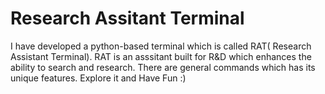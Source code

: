 # Research Assitant Terminal

  I have developed a python-based terminal which is called RAT( Research Assistant Terminal). RAT is an asssitant built for R&D  which enhances the ability to search and research. There are general commands which has its unique features. Explore it and Have Fun :)

